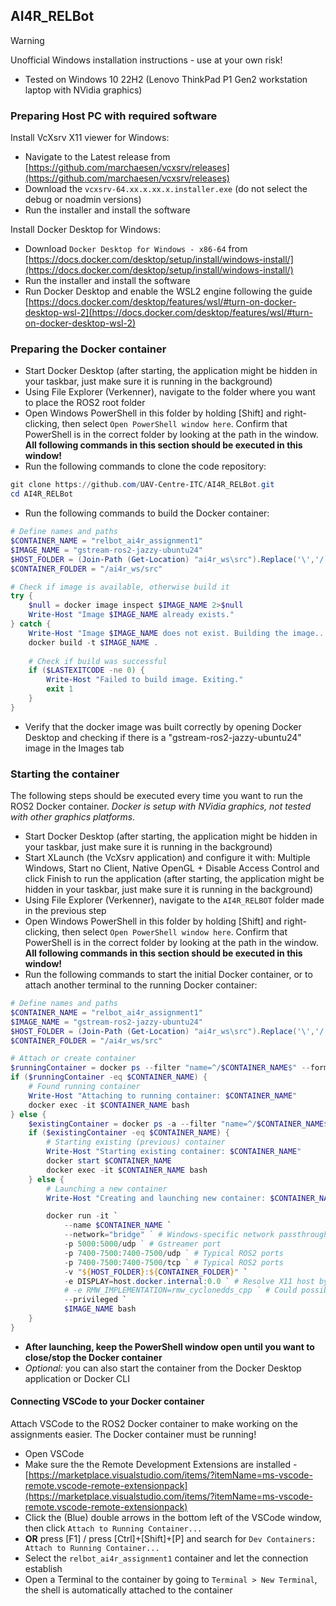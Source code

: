 ## AI4R_RELBot

> [!WARNING]
> Unofficial Windows installation instructions - use at your own risk!

- Tested on Windows 10 22H2 (Lenovo ThinkPad P1 Gen2 workstation laptop with NVidia graphics)

### Preparing Host PC with required software

Install VcXsrv X11 viewer for Windows:

- Navigate to the Latest release from [https://github.com/marchaesen/vcxsrv/releases](https://github.com/marchaesen/vcxsrv/releases)
- Download the `vcxsrv-64.xx.x.xx.x.installer.exe` (do not select the debug or noadmin versions)
- Run the installer and install the software

Install Docker Desktop for Windows:

- Download `Docker Desktop for Windows - x86-64` from [https://docs.docker.com/desktop/setup/install/windows-install/](https://docs.docker.com/desktop/setup/install/windows-install/)
- Run the installer and install the software
- Run Docker Desktop and enable the WSL2 engine following the guide [https://docs.docker.com/desktop/features/wsl/#turn-on-docker-desktop-wsl-2](https://docs.docker.com/desktop/features/wsl/#turn-on-docker-desktop-wsl-2)

### Preparing the Docker container

- Start Docker Desktop (after starting, the application might be hidden in your taskbar, just make sure it is running in the background)
- Using File Explorer (Verkenner), navigate to the folder where you want to place the ROS2 root folder
- Open Windows PowerShell in this folder by holding [Shift] and right-clicking, then select `Open PowerShell window here`. Confirm that PowerShell is in the correct folder by looking at the path in the window. **All following commands in this section should be executed in this window!**
- Run the following commands to clone the code repository:
```powershell
git clone https://github.com/UAV-Centre-ITC/AI4R_RELBot.git
cd AI4R_RELBot
```
- Run the following commands to build the Docker container:
```powershell
# Define names and paths
$CONTAINER_NAME = "relbot_ai4r_assignment1"
$IMAGE_NAME = "gstream-ros2-jazzy-ubuntu24"
$HOST_FOLDER = (Join-Path (Get-Location) "ai4r_ws\src").Replace('\','/')
$CONTAINER_FOLDER = "/ai4r_ws/src"

# Check if image is available, otherwise build it
try {
    $null = docker image inspect $IMAGE_NAME 2>$null
    Write-Host "Image $IMAGE_NAME already exists."
} catch {
    Write-Host "Image $IMAGE_NAME does not exist. Building the image..."
    docker build -t $IMAGE_NAME .
    
    # Check if build was successful
    if ($LASTEXITCODE -ne 0) {
        Write-Host "Failed to build image. Exiting."
        exit 1
    }
}
```
- Verify that the docker image was built correctly by opening Docker Desktop and checking if there is a "gstream-ros2-jazzy-ubuntu24" image in the Images tab

### Starting the container

The following steps should be executed every time you want to run the ROS2 Docker container. _Docker is setup with NVidia graphics, not tested with other graphics platforms._

- Start Docker Desktop (after starting, the application might be hidden in your taskbar, just make sure it is running in the background)
- Start XLaunch (the VcXsrv application) and configure it with: Multiple Windows, Start no Client, Native OpenGL + Disable Access Control and click Finish to run the application (after starting, the application might be hidden in your taskbar, just make sure it is running in the background)
- Using File Explorer (Verkenner), navigate to the `AI4R_RELBOT` folder made in the previous step
- Open Windows PowerShell in this folder by holding [Shift] and right-clicking, then select `Open PowerShell window here`. Confirm that PowerShell is in the correct folder by looking at the path in the window. **All following commands in this section should be executed in this window!**
- Run the following commands to start the initial Docker container, or to attach another terminal to the running Docker container:
```powershell
# Define names and paths
$CONTAINER_NAME = "relbot_ai4r_assignment1"
$IMAGE_NAME = "gstream-ros2-jazzy-ubuntu24"
$HOST_FOLDER = (Join-Path (Get-Location) "ai4r_ws\src").Replace('\','/')
$CONTAINER_FOLDER = "/ai4r_ws/src"

# Attach or create container
$runningContainer = docker ps --filter "name=^/$CONTAINER_NAME$" --format "{{.Names}}"
if ($runningContainer -eq $CONTAINER_NAME) {
    # Found running container
    Write-Host "Attaching to running container: $CONTAINER_NAME"
    docker exec -it $CONTAINER_NAME bash
} else {
    $existingContainer = docker ps -a --filter "name=^/$CONTAINER_NAME$" --format "{{.Names}}"
    if ($existingContainer -eq $CONTAINER_NAME) {
        # Starting existing (previous) container
        Write-Host "Starting existing container: $CONTAINER_NAME"
        docker start $CONTAINER_NAME
        docker exec -it $CONTAINER_NAME bash
    } else {
        # Launching a new container
        Write-Host "Creating and launching new container: $CONTAINER_NAME"

        docker run -it `
            --name $CONTAINER_NAME `
            --network="bridge" ` # Windows-specific network passthrough
            -p 5000:5000/udp ` # Gstreamer port
            -p 7400-7500:7400-7500/udp ` # Typical ROS2 ports
            -p 7400-7500:7400-7500/tcp ` # Typical ROS2 ports
            -v "${HOST_FOLDER}:${CONTAINER_FOLDER}" `
            -e DISPLAY=host.docker.internal:0.0 ` # Resolve X11 host by using the Docker host IP
            # -e RMW_IMPLEMENTATION=rmw_cyclonedds_cpp ` # Could possibly improve ROS2 (cross-)network discovery
            --privileged `
            $IMAGE_NAME bash
    }
}
```
- **After launching, keep the PowerShell window open until you want to close/stop the Docker container**
- *Optional:* you can also start the container from the Docker Desktop application or Docker CLI

#### Connecting VSCode to your Docker container

Attach VSCode to the ROS2 Docker container to make working on the assignments easier. The Docker container must be running!

- Open VSCode
- Make sure the the Remote Development Extensions are installed - [https://marketplace.visualstudio.com/items/?itemName=ms-vscode-remote.vscode-remote-extensionpack](https://marketplace.visualstudio.com/items/?itemName=ms-vscode-remote.vscode-remote-extensionpack)
- Click the (Blue) double arrows in the bottom left of the VSCode window, then click `Attach to Running Container...`
- **OR** press [F1] / press [Ctrl]+[Shift]+[P] and search for `Dev Containers: Attach to Running Container...`
- Select the `relbot_ai4r_assignment1` container and let the connection establish
- Open a Terminal to the container by going to `Terminal > New Terminal`, the shell is automatically attached to the container

